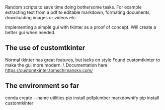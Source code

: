 Random scripts to save time doing bothersome tasks. For example extracting text from a pdf to editable markdown, formating documents, downloading images or videos etc.

Implementing a simple gui with tkinter as a proof of concept. Will create a better gui when needed.


## The use of customtkinter
Normal tkinter has great features, but lacks on style Found customtkinter to make the gui more modern.
\\
Documentation here https://customtkinter.tomschimansky.com/

## The environment so far
conda create --name utilities
pip install pdfplumber markdownify
pip install customtkinter 



